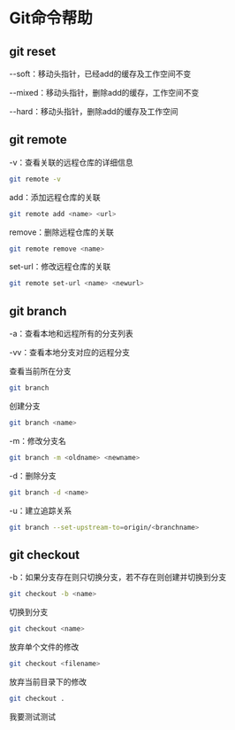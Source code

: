 # Git命令帮助

## git reset

--soft：移动头指针，已经add的缓存及工作空间不变

--mixed：移动头指针，删除add的缓存，工作空间不变

--hard：移动头指针，删除add的缓存及工作空间

## git remote

-v：查看关联的远程仓库的详细信息
```bash
git remote -v
```

add：添加远程仓库的关联

```bash
git remote add <name> <url>
```

remove：删除远程仓库的关联

```bash
git remote remove <name>
```

set-url：修改远程仓库的关联

```bash
git remote set-url <name> <newurl>
```

## git branch

-a：查看本地和远程所有的分支列表

-vv：查看本地分支对应的远程分支

查看当前所在分支

```bash
git branch
```

创建分支

```bash
git branch <name>
```

-m：修改分支名

```bash
git branch -m <oldname> <newname>
```

-d：删除分支

```bash
git branch -d <name>
```

-u：建立追踪关系

```bash
git branch --set-upstream-to=origin/<branchname>
```

## git checkout

-b：如果分支存在则只切换分支，若不存在则创建并切换到分支

```bash
git checkout -b <name>
```

切换到分支

```bash
git checkout <name>
```

放弃单个文件的修改

```bash
git checkout <filename>
```

放弃当前目录下的修改

```bash
git checkout .
```


我要测试测试
